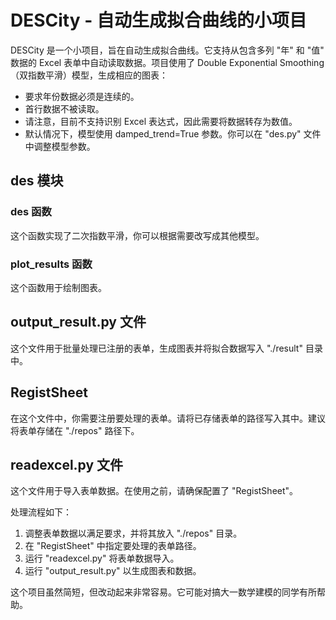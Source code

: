 # DESCity - 自动生成拟合曲线的小项目

DESCity 是一个小项目，旨在自动生成拟合曲线。它支持从包含多列 "年" 和 "值" 数据的 Excel 表单中自动读取数据。项目使用了 Double Exponential Smoothing（双指数平滑）模型，生成相应的图表：

- 要求年份数据必须是连续的。
- 首行数据不被读取。
- 请注意，目前不支持识别 Excel 表达式，因此需要将数据转存为数值。
- 默认情况下，模型使用 damped_trend=True 参数。你可以在 "des.py" 文件中调整模型参数。

## des 模块

### des 函数
这个函数实现了二次指数平滑，你可以根据需要改写成其他模型。

### plot_results 函数
这个函数用于绘制图表。

## output_result.py 文件
这个文件用于批量处理已注册的表单，生成图表并将拟合数据写入 "./result" 目录中。

## RegistSheet
在这个文件中，你需要注册要处理的表单。请将已存储表单的路径写入其中。建议将表单存储在 "./repos" 路径下。

## readexcel.py 文件
这个文件用于导入表单数据。在使用之前，请确保配置了 "RegistSheet"。

处理流程如下：

1. 调整表单数据以满足要求，并将其放入 "./repos" 目录。
2. 在 "RegistSheet" 中指定要处理的表单路径。
3. 运行 "readexcel.py" 将表单数据导入。
4. 运行 "output_result.py" 以生成图表和数据。

这个项目虽然简短，但改动起来非常容易。它可能对搞大一数学建模的同学有所帮助。
